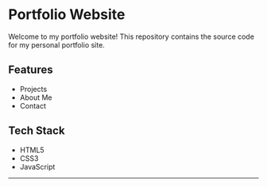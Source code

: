 # Portfolio Website

Welcome to my portfolio website! This repository contains the source code for my personal portfolio site.


## Features

- Projects
- About Me
- Contact

## Tech Stack

- HTML5
- CSS3
- JavaScript



---
